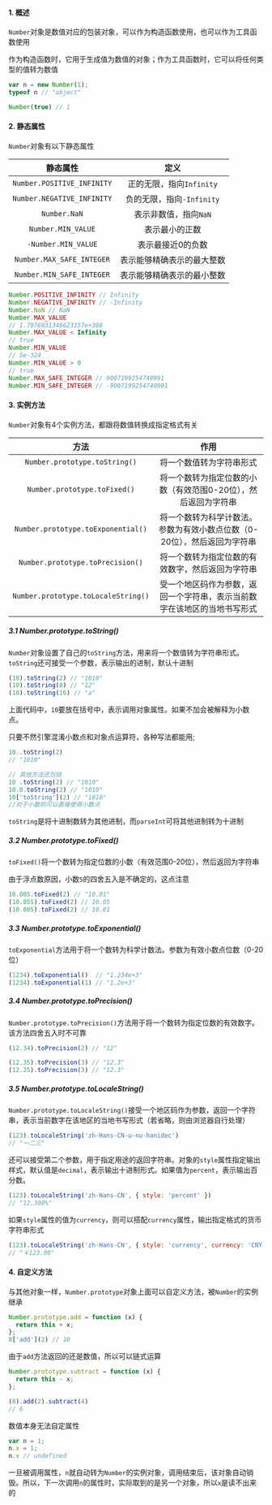 #### 1. 概述

`Number`对象是数值对应的包装对象，可以作为构造函数使用，也可以作为工具函数使用

作为构造函数时，它用于生成值为数值的对象；作为工具函数时，它可以将任何类型的值转为数值

```js
var n = new Number(1);
typeof n // "object"

Number(true) // 1
```

#### 2. 静态属性

`Number`对象有以下静态属性

|          静态属性          |            定义            |
| :------------------------: | :------------------------: |
| `Number.POSITIVE_INFINITY` |  正的无限，指向`Infinity`  |
| `Number.NEGATIVE_INFINITY` | 负的无限，指向`-Infinity`  |
|        `Number.NaN`        |   表示非数值，指向`NaN`    |
|     `Number.MIN_VALUE`     |       表示最小的正数       |
|    `-Number.MIN_VALUE`     |     表示最接近0的负数      |
| `Number.MAX_SAFE_INTEGER`  | 表示能够精确表示的最大整数 |
| `Number.MIN_SAFE_INTEGER`  | 表示能够精确表示的最小整数 |

```js
Number.POSITIVE_INFINITY // Infinity
Number.NEGATIVE_INFINITY // -Infinity
Number.NaN // NaN
Number.MAX_VALUE
// 1.7976931348623157e+308
Number.MAX_VALUE < Infinity
// true
Number.MIN_VALUE
// 5e-324
Number.MIN_VALUE > 0
// true
Number.MAX_SAFE_INTEGER // 9007199254740991
Number.MIN_SAFE_INTEGER // -9007199254740991
```

#### 3. 实例方法

`Number`对象有4个实例方法，都跟将数值转换成指定格式有关

|                方法                 |                             作用                             |
| :---------------------------------: | :----------------------------------------------------------: |
|    `Number.prototype.toString()`    |                   将一个数值转为字符串形式                   |
|    `Number.prototype.toFixed()`     | 将一个数转为指定位数的小数（有效范围0-20位），然后返回为字符串 |
| `Number.prototype.toExponential()`  | 将一个数转为科学计数法。参数为有效小数点位数（0-20位），然后返回为字符串 |
|  `Number.prototype.toPrecision()`   |       将一个数转为指定位数的有效数字，然后返回为字符串       |
| `Number.prototype.toLocaleString()` | 受一个地区码作为参数，返回一个字符串，表示当前数字在该地区的当地书写形式 |



##### 3.1 Number.prototype.toString()

`Number`对象设置了自己的`toString`方法，用来将一个数值转为字符串形式。`toString`还可接受一个参数，表示输出的进制，默认十进制

```js
(10).toString(2) // "1010"
(10).toString(8) // "12"
(10).toString(16) // "a"
```

上面代码中，`10`要放在括号中，表示调用对象属性。如果不加会被解释为小数点。

只要不然引擎混淆小数点和对象点运算符，各种写法都能用;

```js
10..toString(2)
// "1010"

// 其他方法还包括
10 .toString(2) // "1010"
10.0.toString(2) // "1010"
10['toString'](2) // "1010"
//对于小数则可以直接使用小数点
```

`toString`是将十进制数转为其他进制，而`parseInt`可将其他进制转为十进制

##### 3.2 Number.prototype.toFixed()

`toFixed()`将一个数转为指定位数的小数（有效范围0-20位），然后返回为字符串

由于浮点数原因，小数`5`的四舍五入是不确定的，这点注意

```js
10.005.toFixed(2) // "10.01"
(10.055).toFixed(2) // 10.05
(10.005).toFixed(2) // 10.01
```

##### 3.3 Number.prototype.toExponential()

`toExponential`方法用于将一个数转为科学计数法。参数为有效小数点位数（0-20位）

```js
(1234).toExponential()  // "1.234e+3"
(1234).toExponential(1) // "1.2e+3"
```

##### 3.4 Number.prototype.toPrecision()

`Number.prototype.toPrecision()`方法用于将一个数转为指定位数的有效数字。该方法四舍五入时不可靠

```js
(12.34).toPrecision(2) // "12"

(12.35).toPrecision(3) // "12.3"
(12.25).toPrecision(3) // "12.3"
```

##### 3.5 Number.prototype.toLocaleString()

`Number.prototype.toLocaleString()`接受一个地区码作为参数，返回一个字符串，表示当前数字在该地区的当地书写形式（若省略，则由浏览器自行处理）

```js
(123).toLocaleString('zh-Hans-CN-u-nu-hanidec')
// "一二三"
```

还可以接受第二个参数，用于指定用途的返回字符串。对象的`style`属性指定输出样式，默认值是`decimal`，表示输出十进制形式。如果值为`percent`，表示输出百分数。

```js
(123).toLocaleString('zh-Hans-CN', { style: 'percent' })
// "12,300%"
```

如果`style`属性的值为`currency`，则可以搭配`currency`属性，输出指定格式的货币字符串形式

```js
(123).toLocaleString('zh-Hans-CN', { style: 'currency', currency: 'CNY' })
// "￥123.00"
```

#### 4. 自定义方法

与其他对象一样，`Number.prototype`对象上面可以自定义方法，被`Number`的实例继承

```js
Number.prototype.add = function (x) {
  return this + x;
};
8['add'](2) // 10
```

由于`add`方法返回的还是数值，所以可以链式运算

```js
Number.prototype.subtract = function (x) {
  return this - x;
};

(8).add(2).subtract(4)
// 6
```

数值本身无法自定属性

```js
var n = 1;
n.x = 1;
n.x // undefined
```

一旦被调用属性，`n`就自动转为`Number`的实例对象，调用结束后，该对象自动销毁。所以，下一次调用`n`的属性时，实际取到的是另一个对象，所以`x`是读不出来的